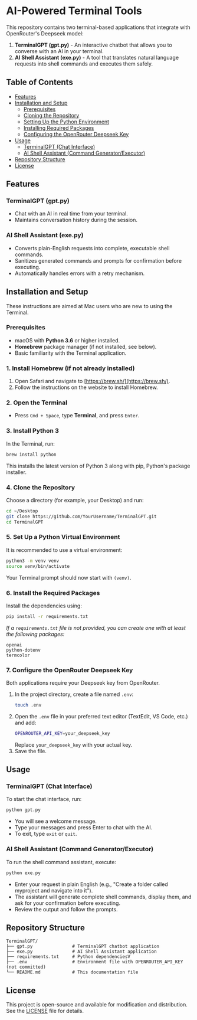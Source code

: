 # AI-Powered Terminal Tools

This repository contains two terminal-based applications that integrate with OpenRouter's Deepseek model:

1. **TerminalGPT (gpt.py)** - An interactive chatbot that allows you to converse with an AI in your terminal.
2. **AI Shell Assistant (exe.py)** - A tool that translates natural language requests into shell commands and executes them safely.

## Table of Contents

- [Features](#features)
- [Installation and Setup](#installation-and-setup)
  - [Prerequisites](#prerequisites)
  - [Cloning the Repository](#cloning-the-repository)
  - [Setting Up the Python Environment](#setting-up-the-python-environment)
  - [Installing Required Packages](#installing-required-packages)
  - [Configuring the OpenRouter Deepseek Key](#configuring-the-openrouter-deepseek-key)
- [Usage](#usage)
  - [TerminalGPT (Chat Interface)](#terminalgpt-chat-interface)
  - [AI Shell Assistant (Command Generator/Executor)](#ai-shell-assistant-command-generatorexecutor)
- [Repository Structure](#repository-structure)
- [License](#license)

## Features

### TerminalGPT (gpt.py)
- Chat with an AI in real time from your terminal.
- Maintains conversation history during the session.

### AI Shell Assistant (exe.py)
- Converts plain-English requests into complete, executable shell commands.
- Sanitizes generated commands and prompts for confirmation before executing.
- Automatically handles errors with a retry mechanism.

## Installation and Setup

These instructions are aimed at Mac users who are new to using the Terminal.

### Prerequisites
- macOS with **Python 3.6** or higher installed.
- **Homebrew** package manager (if not installed, see below).
- Basic familiarity with the Terminal application.

### 1. Install Homebrew (if not already installed)
1. Open Safari and navigate to [https://brew.sh/](https://brew.sh/).
2. Follow the instructions on the website to install Homebrew.

### 2. Open the Terminal
- Press `Cmd + Space`, type **Terminal**, and press `Enter`.

### 3. Install Python 3
In the Terminal, run:
```bash
brew install python
```
This installs the latest version of Python 3 along with pip, Python's package installer.

### 4. Clone the Repository
Choose a directory (for example, your Desktop) and run:
```bash
cd ~/Desktop
git clone https://github.com/YourUsername/TerminalGPT.git
cd TerminalGPT
```

### 5. Set Up a Python Virtual Environment
It is recommended to use a virtual environment:
```bash
python3 -m venv venv
source venv/bin/activate
```
Your Terminal prompt should now start with `(venv)`.

### 6. Install the Required Packages
Install the dependencies using:
```bash
pip install -r requirements.txt
```
*If a `requirements.txt` file is not provided, you can create one with at least the following packages:*
```
openai
python-dotenv
termcolor
```

### 7. Configure the OpenRouter Deepseek Key
Both applications require your Deepseek key from OpenRouter.
1. In the project directory, create a file named `.env`:
   ```bash
   touch .env
   ```
2. Open the `.env` file in your preferred text editor (TextEdit, VS Code, etc.) and add:
   ```bash
   OPENROUTER_API_KEY=your_deepseek_key
   ```
   Replace `your_deepseek_key` with your actual key.
3. Save the file.

## Usage

### TerminalGPT (Chat Interface)
To start the chat interface, run:
```bash
python gpt.py
```
- You will see a welcome message.
- Type your messages and press Enter to chat with the AI.
- To exit, type `exit` or `quit`.

### AI Shell Assistant (Command Generator/Executor)
To run the shell command assistant, execute:
```bash
python exe.py
```
- Enter your request in plain English (e.g., "Create a folder called myproject and navigate into it").
- The assistant will generate complete shell commands, display them, and ask for your confirmation before executing.
- Review the output and follow the prompts.

## Repository Structure

```
TerminalGPT/
├── gpt.py               # TerminalGPT chatbot application
├── exe.py               # AI Shell Assistant application
├── requirements.txt     # Python dependenciesV
├── .env                 # Environment file with OPENROUTER_API_KEY (not committed)
└── README.md            # This documentation file
```

## License

This project is open-source and available for modification and distribution. See the [LICENSE](LICENSE) file for details.